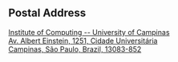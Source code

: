 ## Postal Address

<a href="https://maps.app.goo.gl/hiyjgfbgSVXXpF7t5" target="_blank"> Institute of Computing -- University of Campinas<br>
Av. Albert Einstein, 1251, Cidade Universitária<br>
Campinas, São Paulo, Brazil, 13083-852 </a>